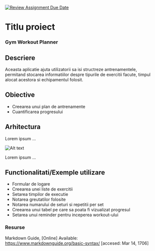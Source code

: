 [![Review Assignment Due Date](https://classroom.github.com/assets/deadline-readme-button-24ddc0f5d75046c5622901739e7c5dd533143b0c8e959d652212380cedb1ea36.svg)](https://classroom.github.com/a/YmUJH1TE)
# Titlu proiect
### Gym Workout Planner

## Descriere
Aceasta aplicatie ajuta utilizatorii sa isi structreze antrenamentele, permitand stocarea informatiilor despre tipurile de exercitii facute, timpul alocat acestora si echipamentul folosit.

## Obiective
* Creearea unui plan de antrenamente
* Cuantificarea progresului

## Arhitectura
Lorem ipsum ...

![Alt text](documentatie-ghid-utlizare-raport/diagrama-clase.png)

Lorem ipsum ...

## Functionalitati/Exemple utilizare
* Formular de logare
* Creearea unei liste de exercitii
* Setarea timpilor de executie
* Notarea greutatilor folosite
* Notarea numarului de seturi si repetitii per set
* Creearea unui tabel pe care sa poata fi vizualizat progresul
* Setarea unui reminder pentru inceperea workout-ului

### Resurse
Markdown Guide, [Online] Available: https://www.markdownguide.org/basic-syntax/ [accesed: Mar 14, 1706]
